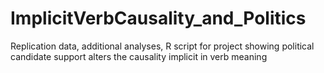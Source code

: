# ImplicitVerbCausality_and_Politics
Replication data, additional analyses, R script for project showing political candidate support alters the causality implicit in verb meaning 
